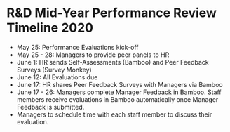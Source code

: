 # R&D Mid-Year Performance Review Timeline 2020

* May 25: Performance Evaluations kick-off
* May 25 - 28: Managers to provide peer panels to HR 
* June 1: HR sends Self-Assessments \(Bamboo\) and Peer Feedback Surveys \(Survey Monkey\)
* June 12: All Evaluations due
* June 17: HR shares Peer Feedback Surveys with Managers via Bamboo
* June 17 - 26: Managers complete Manager Feedback in Bamboo. Staff members receive evaluations in Bamboo automatically once Manager Feedback is submitted.
* Managers to schedule time with each staff member to discuss their evaluation. 

